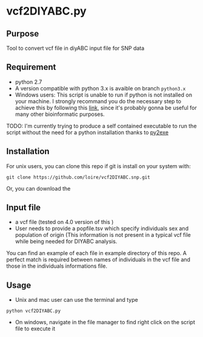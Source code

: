 # vcf2DIYABC.py

Purpose
-------

Tool to convert vcf file in diyABC input file for SNP data

Requirement
-----------
* python 2.7
* A version compatible with python 3.x is avaible on branch `python3.x`
* Windows users: This script is unable to run if python is not installed on your machine. 
I strongly recommand you do the necessary step to achieve this by following this [link](http://docs.python-guide.org/en/latest/starting/install/win/), since it's probably gonna be useful for many other bioinformatic purposes. 

TODO: I'm currently trying to produce a self contained executable to run the script without the need for a python installation thanks to [py2exe](http://www.py2exe.org/)

Installation
------------
For unix users, you can clone this repo if git is install on your system with: 

`git clone https://github.com/loire/vcf2DIYABC.snp.git`

Or, you can download the 




Input file 
----------
* a vcf file (tested on 4.0 version of this )
* User needs to provide a popfile.tsv which specify individuals sex and population of origin (This information is not present in a typical vcf file while being needed for DIYABC analysis. 


You can find an example of each file in example directory of this repo. A perfect match is required between names of individuals in the vcf file and those in the individuals informations file. 

Usage
-----
* Unix and mac user can use the terminal and type
```
python vcf2DIYABC.py
```

* On windows, navigate in the file manager to find right click on the script file to execute it

